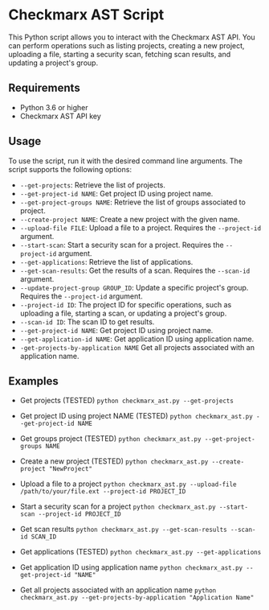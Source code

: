 # Checkmarx AST Script

This Python script allows you to interact with the Checkmarx AST API. You can perform operations such as listing projects, creating a new project, uploading a file, starting a security scan, fetching scan results, and updating a project's group.

## Requirements

- Python 3.6 or higher
- Checkmarx AST API key

## Usage

To use the script, run it with the desired command line arguments. The script supports the following options:

- `--get-projects`: Retrieve the list of projects.
- `--get-project-id NAME`: Get project ID using project name.
- `--get-project-groups NAME`: Retrieve the list of groups associated to project.
- `--create-project NAME`: Create a new project with the given name.
- `--upload-file FILE`: Upload a file to a project. Requires the `--project-id` argument.
- `--start-scan`: Start a security scan for a project. Requires the `--project-id` argument.
- `--get-applications`: Retrieve the list of applications.
- `--get-scan-results`: Get the results of a scan. Requires the `--scan-id` argument.
- `--update-project-group GROUP_ID`: Update a specific project's group. Requires the `--project-id` argument.
- `--project-id ID`: The project ID for specific operations, such as uploading a file, starting a scan, or updating a project's group.
- `--scan-id ID`: The scan ID to get results.
- `--get-project-id NAME`: Get project ID using project name.
- `--get-application-id NAME`: Get application ID using application name.
- `-get-projects-by-application NAME` Get all projects associated with an application name.

## Examples

- Get projects (TESTED)
`python checkmarx_ast.py --get-projects`

- Get project ID using project NAME (TESTED)
`python checkmarx_ast.py --get-project-id NAME`

- Get groups project (TESTED)
`python checkmarx_ast.py --get-project-groups NAME`

- Create a new project (TESTED)
`python checkmarx_ast.py --create-project "NewProject"`

- Upload a file to a project
`python checkmarx_ast.py --upload-file /path/to/your/file.ext --project-id PROJECT_ID`

- Start a security scan for a project
`python checkmarx_ast.py --start-scan --project-id PROJECT_ID`

- Get scan results
`python checkmarx_ast.py --get-scan-results --scan-id SCAN_ID`

- Get applications (TESTED)
`python checkmarx_ast.py --get-applications`

- Get application ID using application name
`python checkmarx_ast.py --get-project-id "NAME"`

- Get all projects associated with an application name
`python checkmarx_ast.py --get-projects-by-application "Application Name"`

